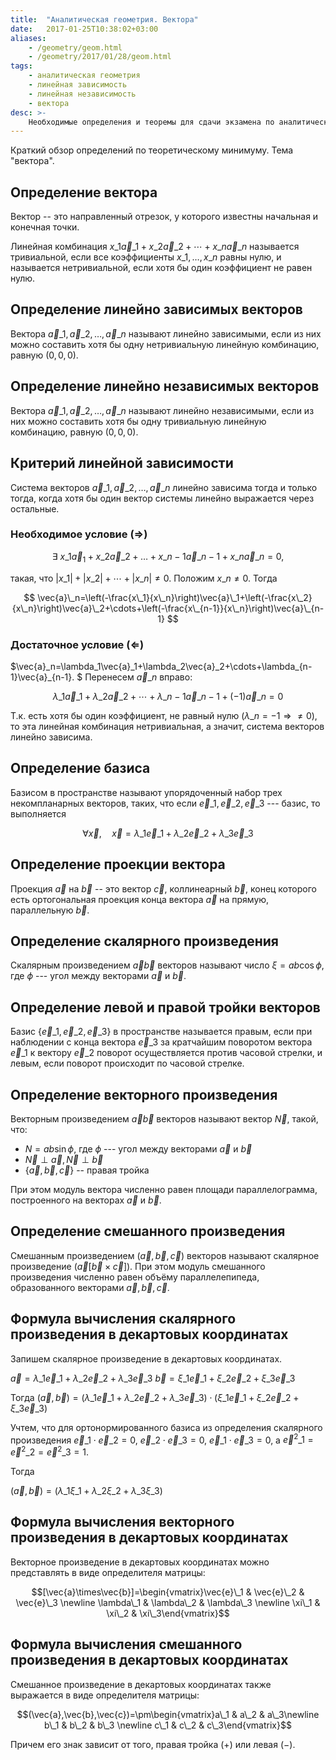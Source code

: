 ```yaml
---
title:  "Аналитическая геометрия. Вектора"
date:   2017-01-25T10:38:02+03:00
aliases:
    - /geometry/geom.html
    - /geometry/2017/01/28/geom.html
tags: 
    - аналитическая геометрия
    - линейная зависимость
    - линейная независимость
    - вектора
desc: >-
    Необходимые определения и теоремы для сдачи экзамена по аналитической геометрии
---
```


Краткий обзор определений по теоретическому минимуму. Тема "вектора".
<!--more--> 


<!-- <br> -->

## Определение вектора
Вектор -- это направленный отрезок, у которого известны начальная и конечная точки.

Линейная комбинация  $x\_1\vec{a}\_1+x\_2\vec{a}\_2+\cdots+x\_n\vec{a}\_n$ называется тривиальной, если все коэффициенты $x\_1,\ldots,x\_n$ равны нулю, и называется нетривиальной, если хотя бы один коэффициент не равен нулю.

## Определение линейно зависимых векторов
Вектора $\vec{a}\_1,\vec{a}\_2,\ldots,\vec{a}\_n$ называют линейно зависимыми, если из них можно составить хотя бы одну нетривиальную линейную комбинацию, равную $(0,0,0)$.


## Определение линейно независимых векторов
Вектора $\vec{a}\_1,\vec{a}\_2,\ldots,\vec{a}\_n$ называют линейно независимыми, если из них можно составить хотя бы одну тривиальную линейную комбинацию, равную $(0,0,0)$.

## Критерий линейной зависимости
Система векторов $\vec{a}\_1,\vec{a}\_2,\ldots,\vec{a}\_n$ линейно зависима тогда и только тогда, когда хотя бы один вектор системы линейно выражается через остальные.

### Необходимое условие ($\Rightarrow$) 


$$
	\exists\ x\_1\vec{a}_1+x\_2\vec{a}\_2+\ldots+x\_{n-1}\vec{a}\_{n-1}+x\_n\vec{a}\_n=0,
$$


такая, что $|x\_1|+|x\_2|+\cdots+|x\_n|\ne0.$ Положим $x\_{n}\ne0$. Тогда 

$$
\vec{a}\_n=\left(-\frac{x\_1}{x\_n}\right)\vec{a}\_1+\left(-\frac{x\_2}{x\_n}\right)\vec{a}\_2+\cdots+\left(-\frac{x\_{n-1}}{x\_n}\right)\vec{a}\_{n-1}
$$   

### Достаточное условие ($\Leftarrow$) 

$\vec{a}\_n=\lambda\_1\vec{a}\_1+\lambda\_2\vec{a}\_2+\cdots+\lambda\_{n-1}\vec{a}\_{n-1}. $ Перенесем $\vec{a}\_n$ вправо: 

$$\lambda\_1\vec{a}\_1+\lambda\_2\vec{a}\_2+\cdots+\lambda\_{n-1}\vec{a}\_{n-1}+(-1)\vec{a}\_n=0$$

Т.к. есть хотя бы один коэффициент, не равный нулю $(\lambda\_n=-1\Rightarrow\ne0),$ то эта линейная комбинация нетривиальная, а значит, система векторов линейно зависима.

## Определение базиса
Базисом в пространстве называют упорядоченный набор трех некомпланарных векторов, таких, что если $\vec{e}\_1,\vec{e}\_2,\vec{e}\_3$ --- базис, то выполняется

$$
    \forall\vec{x},\quad \vec{x}=\lambda\_1\vec{e}\_1+\lambda\_2\vec{e}\_2+\lambda\_3\vec{e}\_3
$$

## Определение проекции вектора
Проекция $\vec{a}$ на $\vec{b}$ -- это вектор $\vec{с}$, коллинеарный $\vec{b}$, конец которого есть ортогональная проекция конца вектора $\vec{a}$ на прямую, параллельную $\vec{b}$.

## Определение скалярного произведения
Скалярным произведением $\vec{a}\vec{b}$ векторов называют число $\xi=ab\cos\phi,$ где $\phi$ --- угол между векторами $\vec{a}$ и $\vec{b}$. 

## Определение левой и правой тройки векторов
Базис $\{\vec{e}\_1,\vec{e}\_2,\vec{e}\_3\}$ в пространстве называется правым, если при наблюдении с конца вектора $\vec{e}\_3$ за кратчайшим поворотом вектора $\vec{e}\_1$ к вектору $\vec{e}\_2$ поворот осуществляется против часовой стрелки, и левым, если поворот происходит по часовой стрелке.

## Определение векторного произведения
Векторным произведением $\vec{a}\vec{b}$ векторов называют вектор $\vec{N}$, такой, что:

- $N=ab\sin\phi,$ где $\phi$ --- угол между векторами $\vec{a}$ и $\vec{b}$ 
- $\vec{N}\perp\vec{a}, \vec{N}\perp\vec{b}$
- $\{\vec{a},\vec{b},\vec{c}\}$ -- правая тройка

При этом модуль вектора численно равен площади параллелограмма, построенного на векторах $\vec{a}$ и $\vec{b}$. 

## Определение смешанного произведения
Смешанным произведением $(\vec{a},\vec{b},\vec{c})$ векторов называют скалярное произведение $(\vec{a}[\vec{b}\times\vec{c}])$. 
При этом модуль смешанного произведения численно равен объёму параллелепипеда, образованного векторами $\vec {a} ,\vec {b} ,\vec {c}$.

## Формула вычисления скалярного произведения в декартовых координатах
Запишем скалярное произведение в декартовых координатах. 

$\vec{a}=\lambda\_1\vec{e}\_1+\lambda\_2\vec{e}\_2+\lambda\_3\vec{e}\_3$
$\vec{b}=\xi\_1\vec{e}\_1+\xi\_2\vec{e}\_2+\xi\_3\vec{e}\_3$

Тогда $(\vec{a},\vec{b})=(\lambda\_1\vec{e}\_1+\lambda\_2\vec{e}\_2+\lambda\_3\vec{e}\_3)\cdot(\xi\_1\vec{e}\_1+\xi\_2\vec{e}\_2+\xi\_3\vec{e}\_3)$

Учтем, что для ортонормированного базиса из определения скалярного произведения $\vec{e}\_1\cdot\vec{e}\_2=0,$ $\vec{e}\_2\cdot\vec{e}\_3=0,$ $\vec{e}\_1\cdot\vec{e}\_3=0$, а $\vec{e}^2\_1=\vec{e}^2\_2=\vec{e}^2\_3=1$.   

Тогда

$(\vec{a},\vec{b})=(\lambda\_1\xi\_1+\lambda\_2\xi\_2+\lambda\_3\xi\_3)$

## Формула вычисления векторного произведения в декартовых координатах
Векторное произведение в декартовых координатах можно представлять в виде определителя матрицы:

$$[\vec{a}\times\vec{b}]=\begin{vmatrix}\vec{e}\_1 & \vec{e}\_2 & \vec{e}\_3 \newline  \lambda\_1 & \lambda\_2 & \lambda\_3 \newline  \xi\_1 & \xi\_2 & \xi\_3\end{vmatrix}$$

## Формула вычисления смешанного произведения в декартовых координатах
Смешанное произведение в декартовых координатах также выражается в виде определителя матрицы:

$$(\vec{a},\vec{b},\vec{c})=\pm\begin{vmatrix}a\_1 & a\_2 & a\_3\newline b\_1 & b\_2 & b\_3 \newline  c\_1 & c\_2 & c\_3\end{vmatrix}$$

Причем его знак зависит от того, правая тройка ($+$) или левая ($-$).